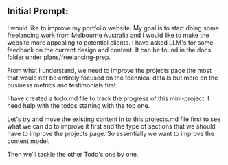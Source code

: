 Initial Prompt:
---
I would like to improve my portfolio website. My goal is to start doing some freelancing work from Melbourne Australia and I would like to make the website more appealing to potential clients. I have asked LLM's for some feedback on the current design and content. It can be found in the docs folder under plans/freelancing-prep.

From what I understand, we need to improve the projects page the most that would not be entirely focused on the technical details but more on the business metrics and testimonials first.

I have created a todo.md file to track the progress of this mini-project. I need help with the todos starting with the top one.

Let's try and move the existing content in to this projects.md file first to see what we can do to improve it first and the type of sections that we should have to improve the projects page. So essentially we want to improve the content model.

Then we'll tackle the other Todo's one by one.
